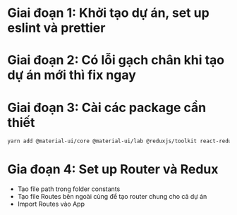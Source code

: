 # Giai đoạn 1: Khởi tạo dự án, set up eslint và prettier

# Giai đoạn 2: Có lỗi gạch chân khi tạo dự án mới thì fix ngay

# Giai đoạn 3: Cài các package cần thiết

```bash
yarn add @material-ui/core @material-ui/lab @reduxjs/toolkit react-redux react-router-dom axios classnames date-fns dompurify lodash node-sass normalize.css prop-types query-string react-hook-form react-toastify styled-components
```

# Gia đoạn 4: Set up Router và Redux

- Tạo file path trong folder constants
- Tạo file Routes bên ngoài cùng để tạo router chung cho cả dự án
- Import Routes vào App
